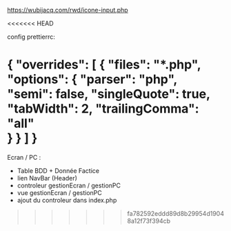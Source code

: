 https://wubijacq.com/rwd/icone-input.php

<<<<<<< HEAD


config prettierrc:

{
  "overrides": [
    {
      "files": "*.php",  
      "options": {
        "parser": "php",
        "semi": false,
        "singleQuote": true,
        "tabWidth": 2,
        "trailingComma": "all"   
      }
    }
  ]
}
=======
Ecran / PC : 

- Table BDD + Donnée Factice
- lien NavBar (Header)
- controleur gestionEcran / gestionPC
- vue gestionEcran / gestionPC
- ajout du controleur dans index.php
>>>>>>> fa782592eddd89d8b29954d19048a12f73f394cb
